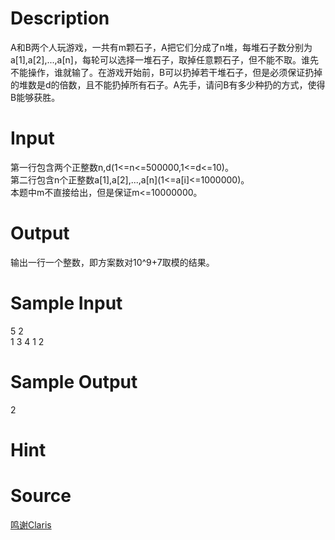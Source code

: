 
# Description

<div class="content"><div>A和B两个人玩游戏，一共有m颗石子，A把它们分成了n堆，每堆石子数分别为a[1],a[2],...,a[n]，每轮可以选择一堆石子，取掉任意颗石子，但不能不取。谁先不能操作，谁就输了。在游戏开始前，B可以扔掉若干堆石子，但是必须保证扔掉的堆数是d的倍数，且不能扔掉所有石子。A先手，请问B有多少种扔的方式，使得B能够获胜。</div>
<p></p></div>

# Input

<div class="content"><div>第一行包含两个正整数n,d(1&lt;=n&lt;=500000,1&lt;=d&lt;=10)。</div>
<div>第二行包含n个正整数a[1],a[2],...,a[n](1&lt;=a[i]&lt;=1000000)。</div>
<div>本题中m不直接给出，但是保证m&lt;=10000000。</div>
<p></p></div>

# Output

<div class="content"><div>输出一行一个整数，即方案数对10^9+7取模的结果。</div>
<p></p></div>

# Sample Input

<div class="content"><span class="sampledata">5 2<br/>
1 3 4 1 2</span></div>

# Sample Output

<div class="content"><span class="sampledata">2</span></div>

# Hint

<div class="content"><p></p></div>

# Source

<div class="content"><p><a href="problemset.php?search=鸣谢Claris">鸣谢Claris</a></p></div>

